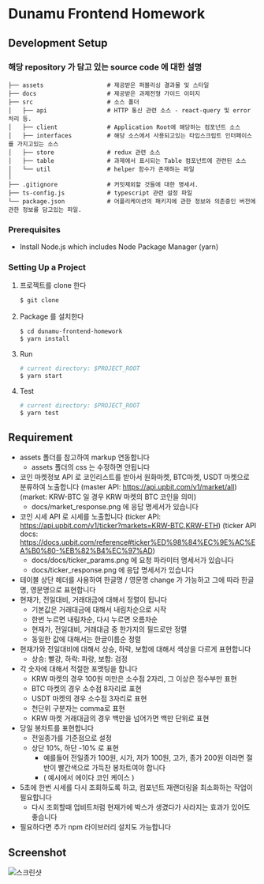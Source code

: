 # Dunamu Frontend Homework

## Development Setup

### 해당 repository 가 담고 있는 source code 에 대한 설명

    ├── assets                  # 제공받은 퍼블리싱 결과물 및 스타일
    ├── docs                    # 제공받은 과제전형 가이드 이미지
    ├── src                     # 소스 폴더
    │   ├── api                 # HTTP 통신 관련 소스 - react-query 및 error 처리 등.
    │   ├── client              # Application Root에 해당하는 컴포넌트 소스
    │   ├── interfaces          # 해당 소스에서 사용되고있는 타입스크립트 인터페이스를 가지고있는 소스
    │   ├── store               # redux 관련 소스 
    │   ├── table               # 과제에서 표시되는 Table 컴포넌트에 관련된 소스
    │   └── util                # helper 함수가 존재하는 파일
    │
    ├── .gitignore              # 커밋제외할 것들에 대한 명세서.
    ├── ts-config.js            # typescript 관련 설정 파일
    └── package.json            # 어플리케이션의 패키지에 관한 정보와 의존중인 버전에 관한 정보를 담고있는 파일.

### Prerequisites

- Install Node.js which includes Node Package Manager (yarn)

### Setting Up a Project

1. 프로젝트를 clone 한다

    ```bash
    $ git clone 
    ```

2. Package 를 설치한다

    ```bash
    $ cd dunamu-frontend-homework
    $ yarn install
    ```

3. Run

    ```bash
    # current directory: $PROJECT_ROOT
    $ yarn start
    ```
4. Test

    ```bash
    # current directory: $PROJECT_ROOT
    $ yarn test
    ```

## Requirement
- assets 폴더를 참고하여 markup 연동합니다
  - assets 폴더의 css 는 수정하면 안됩니다
- 코인 마켓정보 API 로 코인리스트를 받아서 원화마켓, BTC마켓, USDT 마켓으로 분류하여 노출합니다
  (master API: https://api.upbit.com/v1/market/all)
  (market: KRW-BTC 일 경우 KRW 마켓의 BTC 코인을 의미)
  - docs/market_response.png 에 응답 명세서가 있습니다
- 코인 시세 API 로 시세를 노출합니다
  (ticker API: https://api.upbit.com/v1/ticker?markets=KRW-BTC,KRW-ETH)
  (ticker API docs: https://docs.upbit.com/reference#ticker%ED%98%84%EC%9E%AC%EA%B0%80-%EB%82%B4%EC%97%AD)
  - docs/docs/ticker_params.png 에 요청 파라미터 명세서가 있습니다
  - docs/ticker_response.png 에 응답 명세서가 있습니다
- 테이블 상단 헤더를 사용하여 한글명 / 영문명 change 가 가능하고 그에 따라 한글명, 영문명으로 표현합니다
- 현재가, 전일대비, 거래대금에 대해서 정렬이 됩니다
   - 기본값은 거래대금에 대해서 내림차순으로 시작  
   - 한번 누르면 내림차순, 다시 누르면 오름차순
   - 현재가, 전일대비, 거래대금 중 한가지의 필드로만 정렬
   - 동일한 값에 대해서는 한글이름순 정렬
- 현재가와 전일대비에 대해서 상승, 하락, 보합에 대해서 색상을 다르게 표현합니다
   - 상승: 빨강, 하락: 파랑, 보합: 검정 
- 각 숫자에 대해서 적절한 포맷팅을 합니다
   - KRW 마켓의 경우 100원 미만은 소수점 2자리, 그 이상은 정수부만 표현
   - BTC 마켓의 경우 소수점 8자리로 표현
   - USDT 마켓의 경우 소수점 3자리로 표현
   - 천단위 구분자는 comma로 표현
   - KRW 마켓 거래대금의 경우 백만을 넘어가면 백만 단위로 표현
- 당일 봉차트를 표현합니다
   - 전일종가를 기준점으로 설정 
   - 상단 10%, 하단 -10% 로 표현
     - 예를들어 전일종가 100원, 시가, 저가 100원, 고가, 종가 200원 이라면 절반이 빨간색으로 가득찬 봉차트여야 합니다
     - ( 예시에서 에이다 코인 케이스 )
- 5초에 한번 시세를 다시 조회하도록 하고, 컴포넌트 재랜더링을 최소화하는 작업이 필요합니다
  - 다시 조회할때 업비트처럼 현재가에 박스가 생겼다가 사라지는 효과가 있어도 좋습니다
- 필요하다면 추가 npm 라이브러리 설치도 가능합니다

## Screenshot
![스크린샷](https://static.upbit.com/web-assets/coinlist2.png)
